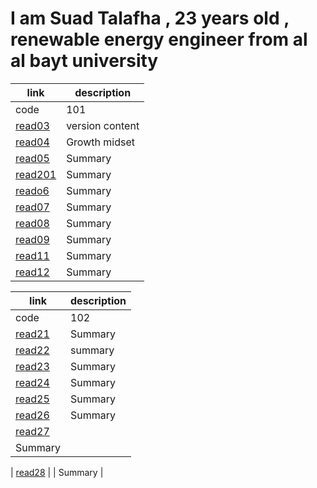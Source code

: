 # I am Suad Talafha , 23 years old , renewable energy engineer from al al bayt university 

| link | description |
| ---------------------------------------------------|------------------ |
| code | 101 |
|[read03](https://suadtalafha.github.io/reading-notes/read03)| version content | 
| [read04](https://suadtalafha.github.io/reading-notes/read04) | Growth midset | 
| [read05](https://suadtalafha.github.io/reading-notes/read05) | Summary |
| [read201](https://suadtalafha.github.io/reading-notes/read201) | Summary |
| [reado6](https://suadtalafha.github.io/reading-notes/read06) | Summary|
| [read07](https://suadtalafha.github.io/reading-notes/read07) | Summary | 
| [read08](https://suadtalafha.github.io/reading-notes/read08) | Summary |
| [read09](https://suadtalafha.github.io/reading-notes/read09) | Summary |
| [read11](https://suadtalafha.github.io/reading-notes/read11) | Summary |
| [read12](https://suadtalafha.github.io/reading-notes/read12) | Summary |




| link | description |
| ------------------------------------------------------------- | ------------------------ |
| code | 102 |
| [read21](https://suadtalafha.github.io/reading-notes/read21) | Summary |
| [read22](https://suadtalafha.github.io/reading-notes/read22) | summary |
| [read23](https://suadtalafha.github.io/reading-notes/read23) | Summary |
| [read24](https://suadtalafha.github.io/reading-notes/read24) | Summary |
| [read25](https://suadtalafha.github.io/reading-notes/read25) | Summary |
| [read26](https://suadtalafha.github.io/reading-notes/read26) | Summary |
| [read27](https://suadtalafha.github.io/reading-notes/read27) |
Summary |

 | [read28](https://suadtalafha.github.io/reading-notes/read28) |
 | Summary |
 

